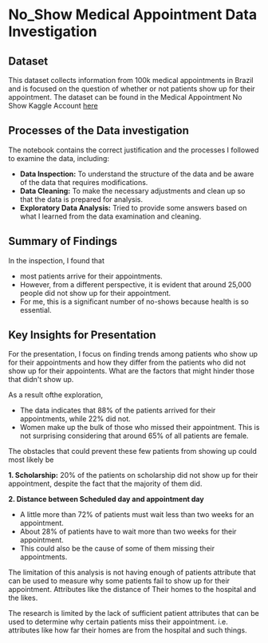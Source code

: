 # No_Show Medical Appointment Data Investigation

## Dataset

This dataset collects information from 100k medical appointments in Brazil and is focused on the question of whether or not patients show up for their appointment. The dataset can be found in the Medical Appointment No Show Kaggle Account [here](https://www.kaggle.com/datasets/joniarroba/noshowappointments)

## Processes of the Data investigation
The notebook contains the correct justification and the processes I followed to examine the data, including:
- **Data Inspection:** To understand the structure of the data and be aware of the data that requires modifications.
- **Data Cleaning:** To make the necessary adjustments and clean up so that the data is prepared for analysis.
- **Exploratory Data Analysis:** Tried to provide some answers based on what I learned from the data examination and cleaning.


## Summary of Findings

In the inspection, I found that 
- most patients arrive for their appointments.
- However, from a different perspective, it is evident that around 25,000 people did not show up for their appointment.
- For me, this is a significant number of no-shows because health is so essential.

## Key Insights for Presentation

For the presentation, I focus on finding trends among patients who show up for their appointments and how they differ from the patients who did not show up for their appointents. What are the factors that might hinder those that didn't show up.

As a result ofthe exploration,

- The data indicates that 88% of the patients arrived for their appointments, while 22% did not.
- Women make up the bulk of those who missed their appointment. This is not surprising considering that around 65% of all patients are female.

The obstacles that could prevent these few patients from showing up could most likely be

**1. Scholarship:** 20% of the patients on scholarship did not show up for their appointment, despite the fact that the majority of them did.

**2. Distance between Scheduled day and appointment day**
- A little more than 72% of patients must wait less than two weeks for an appointment.
- About 28% of patients have to wait more than two weeks for their appointment.
- This could also be the cause of some of them missing their appointments.

The limitation of this analysis is not having enough of patients attribute that can be used to measure why some patients fail to show up for their appointment. Attributes like the distance of Their homes to the hospital and the likes.

The research is limited by the lack of sufficient patient attributes that can be used to determine why certain patients miss their appointment. i.e. attributes like how far their homes are from the hospital and such things.